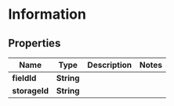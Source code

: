 
# Information

## Properties
Name | Type | Description | Notes
------------ | ------------- | ------------- | -------------
**fieldId** | **String** |  | 
**storageId** | **String** |  | 



